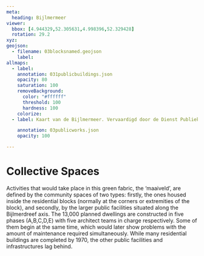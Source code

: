 ```yaml
---
meta:
  heading: Bijlmermeer
viewer:
  bbox: [4.944329,52.305631,4.998396,52.329428]
  rotation: 29.2
xyz:
geojson:
  - filename: 03blocksnamed.geojson
    label: 
allmaps:
  - label:
    annotation: 031publicbuildings.json
    opacity: 80
    saturation: 100
    removeBackground:
      color: "#ffffff"
      threshold: 100
      hardness: 100
    colorize:
  - label: Kaart van de Bijlmermeer. Vervaardigd door de Dienst Publieke Werken, afd. Landmeten en Kartografie, 1970. Scale 1:7000. Stadsarchief Amsterdam. 1968. Het Groen in de Bijlmermeer. Bijlmermeer Museum.

    annotation: 03publicworks.json
    opacity: 100

---
```

# Collective Spaces 
Activities that would take place in this green fabric, the ‘maaiveld’, are defined by the community spaces of two types: firstly, the ones housed inside the residential blocks (normally at the corners or extremities of the block), and secondly, by the larger public facilities situated along the Bijlmerdreef axis. 
The 13,000 planned dwellings are constructed in five phases (A,B,C,D,E) with five architect teams in charge respectively. Some of them begin at the same time, which would later show problems with the amount of maintenance required simultaneously. While many residential buildings are completed by 1970, the other public facilities and infrastructures lag behind.
